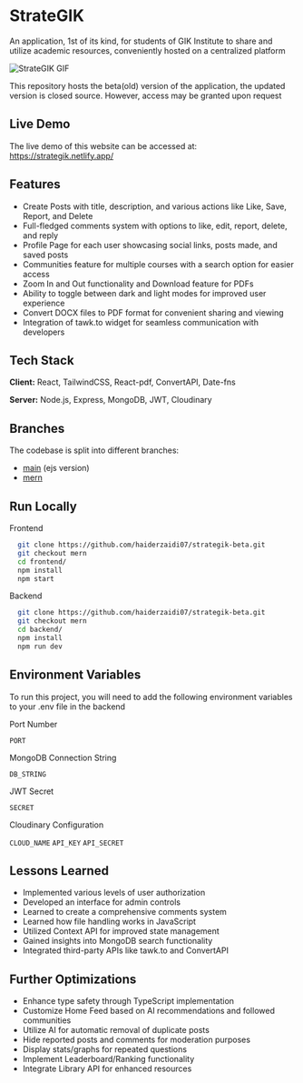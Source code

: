 # StrateGIK

An application, 1st of its kind, for students of GIK Institute to share and utilize academic resources, conveniently hosted on a centralized platform

![StrateGIK GIF](https://github.com/haiderzaidi07/haiderzaidi07/blob/main/strategik-new.gif?raw=true)

This repository hosts the beta(old) version of the application, the updated version is closed source. However, access may be granted upon request

## Live Demo

The live demo of this website can be accessed at: https://strategik.netlify.app/


## Features

- Create Posts with title, description, and various actions like Like, Save, Report, and Delete
- Full-fledged comments system with options to like, edit, report, delete, and reply
- Profile Page for each user showcasing social links, posts made, and saved posts
- Communities feature for multiple courses with a search option for easier access
- Zoom In and Out functionality and Download feature for PDFs
- Ability to toggle between dark and light modes for improved user experience
- Convert DOCX files to PDF format for convenient sharing and viewing
- Integration of tawk.to widget for seamless communication with developers


## Tech Stack

**Client:** React, TailwindCSS, React-pdf, ConvertAPI, Date-fns

**Server:** Node.js, Express, MongoDB, JWT, Cloudinary


## Branches

The codebase is split into different branches:

- [main](https://github.com/haiderzaidi07/strategik-beta) (ejs version)
- [mern](https://github.com/haiderzaidi07/strategik-beta/tree/mern)


## Run Locally

Frontend

```bash
  git clone https://github.com/haiderzaidi07/strategik-beta.git
  git checkout mern
  cd frontend/
  npm install
  npm start
```

Backend

```bash
  git clone https://github.com/haiderzaidi07/strategik-beta.git
  git checkout mern
  cd backend/
  npm install
  npm run dev
```


## Environment Variables

To run this project, you will need to add the following environment variables to your .env file in the backend

Port Number

`PORT`

MongoDB Connection String

`DB_STRING`

JWT Secret

`SECRET`

Cloudinary Configuration

`CLOUD_NAME`
`API_KEY`
`API_SECRET`


## Lessons Learned

- Implemented various levels of user authorization
- Developed an interface for admin controls
- Learned to create a comprehensive comments system
- Learned how file handling works in JavaScript
- Utilized Context API for improved state management
- Gained insights into MongoDB search functionality
- Integrated third-party APIs like tawk.to and ConvertAPI


## Further Optimizations

- Enhance type safety through TypeScript implementation
- Customize Home Feed based on AI recommendations and followed communities
- Utilize AI for automatic removal of duplicate posts
- Hide reported posts and comments for moderation purposes
- Display stats/graphs for repeated questions
- Implement Leaderboard/Ranking functionality
- Integrate Library API for enhanced resources
